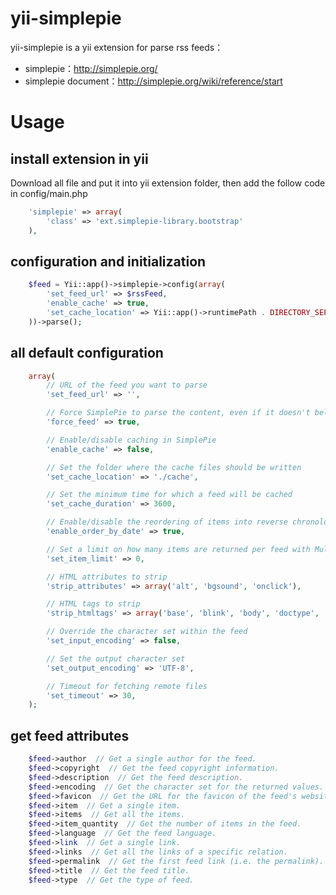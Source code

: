yii-simplepie
==================

yii-simplepie is a yii extension for parse rss feeds：
- simplepie：http://simplepie.org/
- simplepie document：http://simplepie.org/wiki/reference/start


Usage
==================
## install extension in yii
Download all file and put it into yii extension folder, then add the follow code in config/main.php
```php
	'simplepie' => array(
		'class' => 'ext.simplepie-library.bootstrap'
	),
```

## configuration and initialization
```php
	$feed = Yii::app()->simplepie->config(array(
		'set_feed_url' => $rssFeed,
		'enable_cache' => true,
		'set_cache_location' => Yii::app()->runtimePath . DIRECTORY_SEPARATOR . 'cache'
	))->parse();
```

## all default configuration 
```php
	array(
		// URL of the feed you want to parse
		'set_feed_url' => '',

		// Force SimplePie to parse the content, even if it doesn't believe it's a feed
		'force_feed' => true,

		// Enable/disable caching in SimplePie
		'enable_cache' => false,

		// Set the folder where the cache files should be written
		'set_cache_location' => './cache',

		// Set the minimum time for which a feed will be cached
		'set_cache_duration' => 3600,

		// Enable/disable the reordering of items into reverse chronological order
		'enable_order_by_date' => true,

		// Set a limit on how many items are returned per feed with Multifeeds
		'set_item_limit' => 0,

		// HTML attributes to strip
		'strip_attributes' => array('alt', 'bgsound', 'onclick'),

		// HTML tags to strip
		'strip_htmltags' => array('base', 'blink', 'body', 'doctype', 'embed', 'font', 'form', 'frame', 'frameset', 'html', 'iframe', 'input', 'marquee', 'meta', 'noscript', 'object', 'param', 'script', 'style'),

		// Override the character set within the feed
		'set_input_encoding' => false,

		// Set the output character set
		'set_output_encoding' => 'UTF-8',

		// Timeout for fetching remote files
		'set_timeout' => 30,
	);
```

## get feed attributes
```php
	$feed->author  // Get a single author for the feed. 
	$feed->copyright  // Get the feed copyright information.
	$feed->description  // Get the feed description.
	$feed->encoding  // Get the character set for the returned values.
	$feed->favicon  // Get the URL for the favicon of the feed's website.
	$feed->item  // Get a single item. 
	$feed->items  // Get all the items.
	$feed->item_quantity  // Get the number of items in the feed.
	$feed->language  // Get the feed language.
	$feed->link  // Get a single link.
	$feed->links  // Get all the links of a specific relation.
	$feed->permalink  // Get the first feed link (i.e. the permalink).
	$feed->title  // Get the feed title.
	$feed->type  // Get the type of feed.
```
